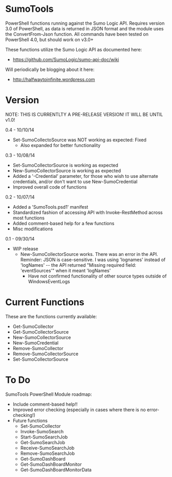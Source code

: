SumoTools
=========

PowerShell functions running against the Sumo Logic API.
Requires version 3.0 of PowerShell, as data is returned in JSON format and the module uses the ConvertFrom-Json function. 
All commands have been tested on PowerShell 4.0, but should work on v3.0+

These functions utilize the Sumo Logic API as documented here:
- https://github.com/SumoLogic/sumo-api-doc/wiki

Will periodically be blogging about it here:
- http://halfwaytoinfinite.wordpress.com

Version
=========

NOTE: THIS IS CURRENTLTY A PRE-RELEASE VERSION! IT WILL BE UNTIL v1.0!

0.4 - 10/10/14
  - Set-SumoCollectoSource was NOT working as expected: Fixed
    - Also expanded for better functionality

0.3 - 10/08/14
  - Set-SumoCollectorSource is working as expected
  - New-SumoCollectorSource is working as expected
  - Added a '-Credential' parameter, for those who wish to use alternate
    credentials, and/or don't want to use New-SumoCredential
  - Improved overall code of functions

0.2 - 10/07/14
  - Added a 'SumoTools.psd1' manifest
  - Standardized fashion of accessing API with Invoke-RestMethod across most functions
  - Added comment-based help for a few functions
  - Misc modifications
  
0.1 - 09/30/14
  - WIP release
    - New-SumoCollectorSource works. There was an error in the API. Reminder: JSON
        is case-sensitive. I was using 'lognames' instead of 'logNames' -- the API
        returned "Missing required field: 'eventSources'" when it meant 'logNames'
      - Have not confirmed functionality of other source types outside of WindowsEventLogs

Current Functions
=========

These are the functions currently available:
- Get-SumoCollector
- Get-SumoCollectorSource
- New-SumoCollectorSource
- New-SumoCredential
- Remove-SumoCollector
- Remove-SumoCollectorSource
- Set-SumoCollectorSource
        
To Do
=========

SumoTools PowerShell Module roadmap:
- Include comment-based help!!
- Improved error checking (especially in cases where there is no error-checking!)
- Future functions
  - Set-SumoCollector
  - Invoke-SumoSearch
  - Start-SumoSearchJob
  - Get-SumoSearchJob
  - Receive-SumoSearchJob
  - Remove-SumoSearchJob
  - Get-SumoDashBoard
  - Get-SumoDashBoardMonitor
  - Get-SumoDashBoardMonitorData